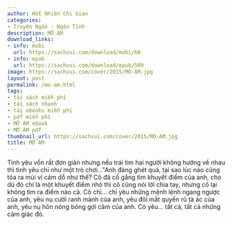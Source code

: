 ```yaml
---
author: Hốt Nhiên Chi Gian
categories:
- Truyện Ngắn - Ngôn Tình
description: MỜ ÁM
download_links:
- info: mobi
  url: https://sachvui.com/download/mobi/60
- info: epub
  url: https://sachvui.com/download/epub/509
image: https://sachvui.com/cover/2015/MO-AM.jpg
layout: post
permalink: /mo-am.html
tags:
- tải sách miễn phí
- tải sách nhanh
- tải ebooks miễn phí
- pdf miễn phí
- MỜ ÁM ebook
- MỜ ÁM pdf
thumbnail_url: https://sachvui.com/cover/2015/MO-AM.jpg
title: MỜ ÁM
---
```


 <div class="item-desc text-justify"> Tình yêu vốn rất đơn giản nhưng nếu trái tim hai người không hướng về nhau thì tình yêu chỉ như một trò chơi..."Anh đáng ghét quá, tại sao lúc nào cũng tỏa ra mùi vị cám dỗ như thế? Cô đã cố gắng tìm khuyết điểm của anh, cho dù đó chỉ là một khuyết điểm nhỏ thì cô cũng nói lời chia tay, nhưng cô lại không tìm ra điểm nào cả. Cô chỉ... chỉ yêu những mệnh lệnh ngang ngược của anh, yêu nụ cười ranh mảnh của anh, yêu đôi mắt quyến rũ tà ác của anh, yêu nụ hôn nóng bỏng gợi cảm của anh. Cô yêu... tất cả, tất cả những cảm giác đó. </div>